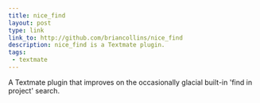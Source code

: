 ```yaml
---
title: nice_find
layout: post
type: link
link_to: http://github.com/briancollins/nice_find
description: nice_find is a Textmate plugin.
tags:
 - textmate
---
```

A Textmate plugin that improves on the occasionally glacial built-in 'find in project' search.
